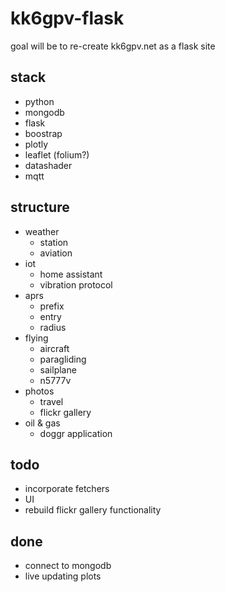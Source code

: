 # kk6gpv-flask
goal will be to re-create kk6gpv.net as a flask site

## stack
- python
- mongodb
- flask
- boostrap
- plotly
- leaflet (folium?)
- datashader
- mqtt

## structure
- weather
    - station
    - aviation
- iot
    - home assistant
    - vibration protocol
- aprs
    - prefix
    - entry
    - radius
- flying
    - aircraft
    - paragliding
    - sailplane
    - n5777v
- photos
    - travel
    - flickr gallery
- oil & gas
     - doggr application

## todo
- incorporate fetchers
- UI
- rebuild flickr gallery functionality

## done
- connect to mongodb
- live updating plots